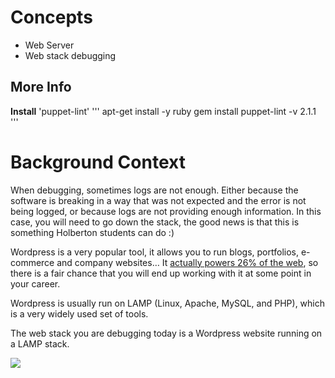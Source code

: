 # Concepts

* Web Server
* Web stack debugging

## More Info
**Install** 'puppet-lint'
'''
apt-get install -y ruby
gem install puppet-lint -v 2.1.1
'''

# Background Context
When debugging, sometimes logs are not enough. Either because the software is breaking in a way that was not expected and the error is not being logged, or because logs are not providing enough information. In this case, you will need to go down the stack, the good news is that this is something Holberton students can do :)

Wordpress is a very popular tool, it allows you to run blogs, portfolios, e-commerce and company websites… It [actually powers 26% of the web](https://intranet.alxswe.com/rltoken/qxyFYZIwOXQWw02-HaQ7Bw), so there is a fair chance that you will end up working with it at some point in your career.

Wordpress is usually run on LAMP (Linux, Apache, MySQL, and PHP), which is a very widely used set of tools.

The web stack you are debugging today is a Wordpress website running on a LAMP stack.

![](https://s3.amazonaws.com/intranet-projects-files/holbertonschool-sysadmin_devops/293/d42WuBh.png)
